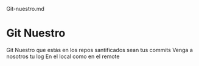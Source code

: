 Git-nuestro.md	
# Git Nuestro
Git Nuestro que estás en los repos
santificados sean tus commits
Venga a nosotros tu log
En el local como en el remote